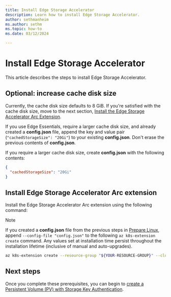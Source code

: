 ```yaml
---
title: Install Edge Storage Accelerator
description: Learn how to install Edge Storage Accelerator.
author: sethmanheim
ms.author: sethm
ms.topic: how-to
ms.date: 03/12/2024

---
```


# Install Edge Storage Accelerator

This article describes the steps to install Edge Storage Accelerator.

## Optional: increase cache disk size

Currently, the cache disk size defaults to 8 GiB. If you're satisfied with the cache disk size, move to the next section, [Install the Edge Storage Accelerator Arc Extension](#install-edge-storage-accelerator-arc-extension).  

If you use Edge Essentials, require a larger cache disk size, and already created a **config.json** file, append the key and value pair (`"cachedStorageSize": "20Gi"`) to your existing **config.json**. Don't erase the previous contents of **config.json**.

If you require a larger cache disk size, create **config.json** with the following contents:

```json
{
  "cachedStorageSize": "20Gi"
}
```

## Install Edge Storage Accelerator Arc extension

Install the Edge Storage Accelerator Arc extension using the following command:

> [!NOTE]
> If you created a **config.json** file from the previous steps in [Prepare Linux](prepare-linux.md), append `--config-file "config.json"` to the following `az k8s-extension create` command. Any values set at installation time persist throughout the installation lifetime (inclusive of manual and auto-upgrades).

```bash
az k8s-extension create --resource-group "${YOUR-RESOURCE-GROUP}" --cluster-name "${YOUR-CLUSTER-NAME}" --cluster-type connectedClusters --name hydraext --extension-type microsoft.edgestorageaccelerator
```

## Next steps

Once you complete these prerequisites, you can begin to [create a Persistent Volume (PV) with Storage Key Authentication](create-pv.md).
